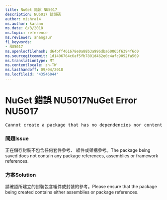 ```yaml
---
title: NuGet 錯誤 NU5017
description: NU5017 錯誤碼
author: mishra14
ms.author: karann
ms.date: 8/3/2018
ms.topic: reference
ms.reviewer: anangaur
f1_keywords:
- NU5017
ms.openlocfilehash: d64bff461678e0a88b3a996dba60065f6394f6d0
ms.sourcegitcommit: 1d1406764c6af5fb7801d462e0c4afc9092fa569
ms.translationtype: MT
ms.contentlocale: zh-TW
ms.lasthandoff: 09/04/2018
ms.locfileid: "43546044"
---
```

# <a name="nuget-error-nu5017"></a><span data-ttu-id="3294e-103">NuGet 錯誤 NU5017</span><span class="sxs-lookup"><span data-stu-id="3294e-103">NuGet Error NU5017</span></span>
<pre>Cannot create a package that has no dependencies nor content.</pre>

### <a name="issue"></a><span data-ttu-id="3294e-104">問題</span><span class="sxs-lookup"><span data-stu-id="3294e-104">Issue</span></span>

<span data-ttu-id="3294e-105">正在儲存封裝不包含任何套件參考、 組件或架構參考。</span><span class="sxs-lookup"><span data-stu-id="3294e-105">The package being saved does not contain any package references, assemblies or framework references.</span></span>


### <a name="solution"></a><span data-ttu-id="3294e-106">方案</span><span class="sxs-lookup"><span data-stu-id="3294e-106">Solution</span></span>

<span data-ttu-id="3294e-107">請確認所建立的封裝包含組件或封裝的參考。</span><span class="sxs-lookup"><span data-stu-id="3294e-107">Please ensure that the package being created contains either assemblies or package references.</span></span>

